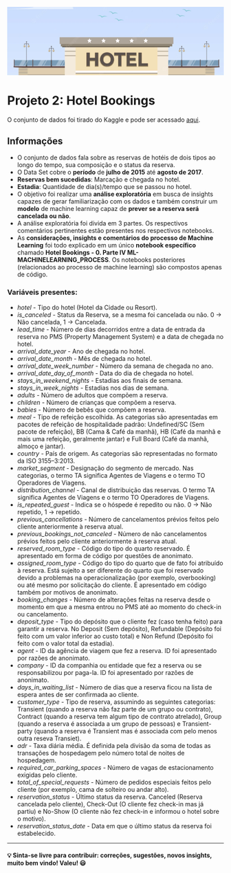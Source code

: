 ![](hotel.png)

# Projeto 2: Hotel Bookings
  O conjunto de dados foi tirado do Kaggle e pode ser acessado [aqui](https://www.kaggle.com/datasets/jessemostipak/hotel-booking-demand). 
  
  ## Informações
- O conjunto de dados fala sobre as reservas de hotéis de dois tipos ao longo do tempo, sua composição e o status da reserva.
- O Data Set cobre o **período** de **julho de 2015** até **agosto de 2017**.
- **Reservas bem sucedidas**: Marcação e chegada no hotel.
- **Estadia**: Quantidade de dia(s)/tempo que se passou no hotel.
- O objetivo foi realizar uma **análise exploratória** em busca de insights capazes de gerar familiarização com os dados e também construir um **modelo** de machine learning capaz de **prever se a reserva será cancelada ou não**.
- A análise exploratória foi divida em 3 partes. Os respectivos comentários pertinentes estão presentes nos respectivos notebooks. 
- As **considerações, insights e comentários do processo de Machine Learning** foi todo explicado em um único **notebook específico** chamado **Hotel Bookings - 0. Parte IV ML- MACHINELEARNING_PROCESS**. Os notebooks posteriores (relacionados ao processo de machine learning) são compostos apenas de código. 

### Variáveis presentes:

- *hotel* - Tipo do hotel (Hotel da Cidade ou Resort).
- *is_canceled* - Status da Reserva, se a mesma foi cancelada ou não. 0 -> Não cancelada, 1 -> Cancelada.
- *lead_time* - Número de dias decorridos entre a data de entrada da reserva no PMS (Property Management System) e a data de chegada no hotel.
- *arrival_date_year* - Ano de chegada no hotel.
- *arrival_date_month* - Mês de chegada no hotel.
- *arrival_date_week_number* - Número da semana de chegada no ano.
- *arrival_date_day_of_month* - Data do dia de chegada no hotel.
- *stays_in_weekend_nights* - Estadias aos finais de semana.
- *stays_in_week_nights* - Estadias nos dias de semana. 
- *adults* - Número de adultos que compõem a reserva. 
- *children* - Número de crianças que compõem a reserva. 
- *babies* - Número de bebês que compõem a reserva.
- *meal* - Tipo de refeição escolhida. As categorias são apresentadas em pacotes de refeição de hospitalidade padrão: Undefined/SC (Sem pacote de refeição), BB (Cama & Café da manhã), HB (Café da manhã e mais uma refeição, geralmente jantar) e Full Board (Café da manhã, almoço e jantar).
- *country* - País de origem. As categorias são representadas no formato da ISO 3155–3:2013.
- *market_segment* - Designação do segmento de mercado. Nas categorias, o termo TA significa Agentes de Viagens e o termo TO Operadores de Viagens. 
- *distribution_channel* - Canal de distribuição das reservas. O termo TA significa Agentes de Viagens e o termo TO Operadores de Viagens.
- *is_repeated_guest* - Indica se o hóspede é repedito ou não. 0 -> Não repetido, 1 -> repetido.
- *previous_cancellations* - Número de cancelamentos prévios feitos pelo cliente anteriormente à reserva atual. 
- *previous_bookings_not_canceled* - Número de não cancelamentos prévios feitos pelo cliente anteriormente à reserva atual. 
- *reserved_room_type* - Código do tipo do quarto reservado. É apresentado em forma de código por questões de anonimato. 
- *assigned_room_type* - Código do tipo do quarto que de fato foi atribuído à reserva. Está sujeito a ser diferente do quarto que foi reservado devido a problemas na operacionalização (por exemplo, overbooking) ou até mesmo por solicitação do cliente. É apresentado em código também por motivos de anonimato.   
- *booking_changes* - Número de alterações feitas na reserva desde o momento em que a mesma entrou no PMS até ao momento do check-in ou cancelamento.
- *deposit_type* - Tipo do depósito que o cliente fez (caso tenha feito) para garantir a reserva. No Deposit (Sem depósito), Refundable (Depósito foi feito com um valor inferior ao custo total) e Non Refund (Depósito foi feito com o valor total da estadia). 
- *agent* - ID da agência de viagem que fez a reserva. ID foi apresentado por razões de anonimato.
- *company* - ID da companhia ou entidade que fez a reserva ou se responsabilizou por paga-la. ID foi apresentado por razões de anonimato. 
- *days_in_waiting_list* - Número de dias que a reserva ficou na lista de espera antes de ser confirmada ao cliente.
- *customer_type* - Tipo de reserva, assumindo as seguintes categorias: Transient (quando a reserva não faz parte de um grupo ou contrato), Contract (quando a reserva tem algum tipo de contrato atrelado), Group (quando a reserva é associada a um grupo de pessoas) e Transient-party (quando a reserva é Transient mas é associada com pelo menos outra reseva Transiet).
- *adr* - Taxa diária média. É definida pela divisão da soma de todas as transações de hospedagem pelo número total de noites de hospedagem.
- *required_car_parking_spaces* - Número de vagas de estacionamento exigidas pelo cliente.
- *total_of_special_requests* - Número de pedidos especiais feitos pelo cliente (por exemplo, cama de solteiro ou andar alto).
- *reservation_status* - Último status da reserva. Canceled (Reserva cancelada pelo cliente), Check-Out (O cliente fez check-in mas já partiu) e No-Show (O cliente não fez check-in e informou o hotel sobre o motivo).
- *reservation_status_date* - Data em que o último status da reserva foi estabelecido.

---
#### 💡 Sinta-se livre para contribuir: correções, sugestões, novos insights, muito bem vindo! Valeu! :smiley:
